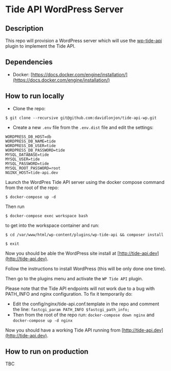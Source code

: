 # Tide API WordPress Server

## Description

This repo will provision a WordPress server which will use the [wp-tide-api](https://github.com/xwp/wp-tide-api) plugin to implement the Tide API.

## Dependencies

- Docker: [https://docs.docker.com/engine/installation/](https://docs.docker.com/engine/installation/)

## How to run locally

* Clone the repo:

```
$ git clone --recursive git@github.com:davidlonjon/tide-api-wp.git
```

* Create a new `.env` file from the `.env.dist` file and edit the settings:

```
WORDPRESS_DB_HOST=db
WORDPRESS_DB_NAME=tide
WORDPRESS_DB_USER=tide
WORDPRESS_DB_PASSWORD=tide
MYSQL_DATABASE=tide
MYSQL_USER=tide
MYSQL_PASSWORD=tide
MYSQL_ROOT_PASSWORD=root
NGINX_HOST=tide-api.dev

```

Launch the WordPres Tide API server using the docker compose command from the root of the repo:

```
$ docker-compose up -d
```

Then run

```
$ docker-compose exec workspace bash
```

to get into the workspace container and run:

```
$ cd /var/www/html/wp-content/plugins/wp-tide-api && composer install

$ exit
```

Now you should be able the WordPress site install at [http://tide-api.dev](http://tide-api.dev).

Follow the instructions to install WordPress (this will be only done one time).

Then go to the plugins menu and activate the `WP Tide API` plugin.

Please note that the Tide API endpoints will not work due to a bug with PATH_INFO and nginx configuration. To fix it temporarily do:

- Edit the config/nginx/tide-api.conf.template in the repo and comment the line: `fastcgi_param PATH_INFO $fastcgi_path_info;`
- Then from the root of the repo run: `docker-compose down nginx` and `docker-compose up -d nginx`

Now you should have a working Tide API running from [http://tide-api.dev](http://tide-api.dev).

## How to run on production

TBC


